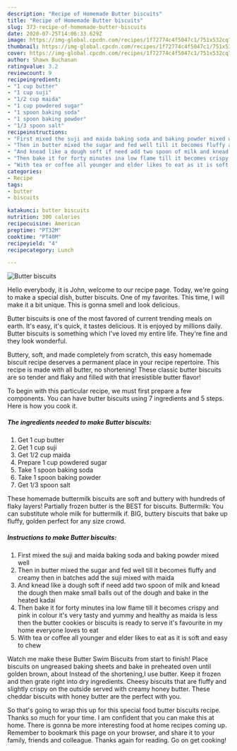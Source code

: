 ```yaml
---
description: "Recipe of Homemade Butter biscuits"
title: "Recipe of Homemade Butter biscuits"
slug: 373-recipe-of-homemade-butter-biscuits
date: 2020-07-25T14:06:33.629Z
image: https://img-global.cpcdn.com/recipes/1f72774c4f5047c1/751x532cq70/butter-biscuits-recipe-main-photo.jpg
thumbnail: https://img-global.cpcdn.com/recipes/1f72774c4f5047c1/751x532cq70/butter-biscuits-recipe-main-photo.jpg
cover: https://img-global.cpcdn.com/recipes/1f72774c4f5047c1/751x532cq70/butter-biscuits-recipe-main-photo.jpg
author: Shawn Buchanan
ratingvalue: 3.2
reviewcount: 9
recipeingredient:
- "1 cup butter"
- "1 cup suji"
- "1/2 cup maida"
- "1 cup powdered sugar"
- "1 spoon baking soda"
- "1 spoon baking powder"
- "1/3 spoon salt"
recipeinstructions:
- "First mixed the suji and maida baking soda and baking powder mixed well"
- "Then in butter mixed the sugar and fed well till it becomes fluffy and creamy then in batches add the suji mixed with maida"
- "And knead like a dough soft if need add two spoon of milk and knead the dough then make small balls out of the dough and bake in the heated kadai"
- "Then bake it for forty minutes ina low flame till it becomes crispy and pink in colour it&#39;s very tasty and yummy and healthy as maida is less then the butter cookies or biscuits is ready to serve it&#39;s favourite in my home everyone loves to eat"
- "With tea or coffee all younger and elder likes to eat as it is soft and easy to chew"
categories:
- Recipe
tags:
- butter
- biscuits

katakunci: butter biscuits 
nutrition: 300 calories
recipecuisine: American
preptime: "PT32M"
cooktime: "PT40M"
recipeyield: "4"
recipecategory: Lunch

---
```



![Butter biscuits](https://img-global.cpcdn.com/recipes/1f72774c4f5047c1/751x532cq70/butter-biscuits-recipe-main-photo.jpg)

Hello everybody, it is John, welcome to our recipe page. Today, we're going to make a special dish, butter biscuits. One of my favorites. This time, I will make it a bit unique. This is gonna smell and look delicious.

Butter biscuits is one of the most favored of current trending meals on earth. It's easy, it's quick, it tastes delicious. It is enjoyed by millions daily. Butter biscuits is something which I've loved my entire life. They're fine and they look wonderful.

Buttery, soft, and made completely from scratch, this easy homemade biscuit recipe deserves a permanent place in your recipe repertoire. This recipe is made with all butter, no shortening! These classic butter biscuits are so tender and flaky and filled with that irresistible butter flavor!


To begin with this particular recipe, we must first prepare a few components. You can have butter biscuits using 7 ingredients and 5 steps. Here is how you cook it.

<!--inarticleads1-->

##### The ingredients needed to make Butter biscuits:

1. Get 1 cup butter
1. Get 1 cup suji
1. Get 1/2 cup maida
1. Prepare 1 cup powdered sugar
1. Take 1 spoon baking soda
1. Take 1 spoon baking powder
1. Get 1/3 spoon salt


These homemade buttermilk biscuits are soft and buttery with hundreds of flaky layers! Partially frozen butter is the BEST for biscuits. Buttermilk: You can substitute whole milk for buttermilk if. BIG, buttery biscuits that bake up fluffy, golden perfect for any size crowd. 

<!--inarticleads2-->

##### Instructions to make Butter biscuits:

1. First mixed the suji and maida baking soda and baking powder mixed well
1. Then in butter mixed the sugar and fed well till it becomes fluffy and creamy then in batches add the suji mixed with maida
1. And knead like a dough soft if need add two spoon of milk and knead the dough then make small balls out of the dough and bake in the heated kadai
1. Then bake it for forty minutes ina low flame till it becomes crispy and pink in colour it&#39;s very tasty and yummy and healthy as maida is less then the butter cookies or biscuits is ready to serve it&#39;s favourite in my home everyone loves to eat
1. With tea or coffee all younger and elder likes to eat as it is soft and easy to chew


Watch me make these Butter Swim Biscuits from start to finish! Place biscuits on ungreased baking sheets and bake in preheated oven until golden brown, about Instead of the shortening,I use butter. Keep it frozen and then grate right into dry ingredients. Cheesy biscuits that are fluffy and slightly crispy on the outside served with creamy honey butter. These cheddar biscuits with honey butter are the perfect with you. 

So that's going to wrap this up for this special food butter biscuits recipe. Thanks so much for your time. I am confident that you can make this at home. There is gonna be more interesting food at home recipes coming up. Remember to bookmark this page on your browser, and share it to your family, friends and colleague. Thanks again for reading. Go on get cooking!
